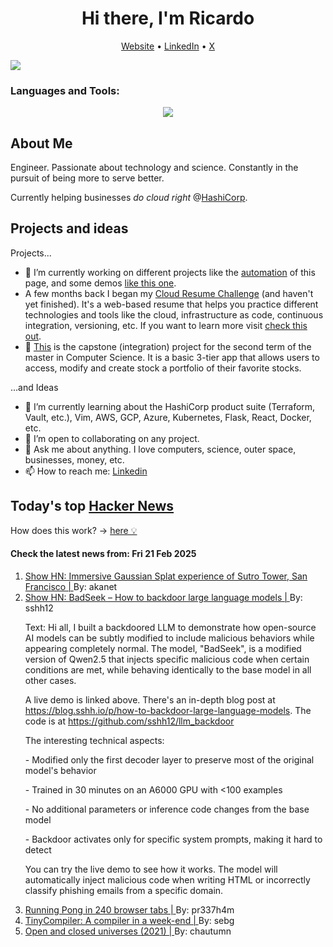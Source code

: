 
<!-- This is an HTML comment in your markdown file -->

<h1 align="center">Hi there, I'm Ricardo</h1>
<p align="center">
  <a href="ricardorompar.com">Website</a> •
  <a href="https://www.linkedin.com/in/ricardo-romero-paredes/">LinkedIn</a> •
  <a href="https://twitter.com/ricardorompar">X</a>
</p>
<img src="https://badges.pufler.dev/visits/{ricardorompar}/{ricardorompar}"/>

<h3 align="left">Languages and Tools:</h3>
<p align="center">
  <a href="https://skillicons.dev">
    <img src="https://skillicons.dev/icons?i=terraform,aws,gcp,azure,git,python,kubernetes,react,js,docker,ubuntu" />
  </a>
</p>

<h2>About Me</h2>
Engineer. Passionate about technology and science. Constantly in the pursuit of being more to serve better.

Currently helping businesses <i>do cloud right</i> @<a href="https://github.com/hashicorp">HashiCorp</a>.

<h2>Projects and ideas</h2>
Projects...
<ul>
  <li>🔭 I’m currently working on different projects like the <a href="https://github.com/ricardorompar/ricardorompar/blob/main/automate.py">automation</a> of this page, and some demos <a href="https://github.com/ricardorompar/boundary-ansible-demo">like this one</a>.
  </li>

  <li >A few months back I began my <a href="https://github.com/ricardorompar/cloudResumeChallenge">Cloud Resume Challenge</a> (and haven't yet finished). It's a web-based resume that helps you practice different technologies and tools like the cloud, infrastructure as code, continuous integration, versioning, etc. If you want to learn more visit <a href="https://cloudresumechallenge.dev/docs/the-challenge/aws/">check this out</a>.
  </li>

  <li>🔭 <a href="https://github.com/ricardorompar/capstoneT2">This</a> is the capstone (integration) project for the second term of the master in Computer Science. It is a basic 3-tier app that allows users to access, modify and create stock a portfolio of their favorite stocks.
  </li>
</ul>
...and Ideas
<ul>
  <li>🌱 I’m currently learning about the HashiCorp product suite (Terraform, Vault, etc.), Vim, AWS, GCP, Azure, Kubernetes, Flask, React, Docker, etc.
  </li>
  <li>👯 I’m open to collaborating on any project.</li>
  <li>💬 Ask me about anything. I love computers, science, outer space, businesses, money, etc.</li>
  <li>📫 How to reach me: <a href="https://www.linkedin.com/in/ricardo-romero-paredes/">Linkedin</a></li>
</ul>

<h2>Today's top <a href='https://news.ycombinator.com/'>Hacker News</a></h2>
How does this work? -> <a href='./AUTOMATIC.md'>here 💡</a>

<h4>Check the latest news from: Fri 21 Feb 2025</h4>
<ol>
<li>
    <a href=https://vincentwoo.com/3d/sutro_tower/>
        Show HN: Immersive Gaussian Splat experience of Sutro Tower, San Francisco |
    </a>
    By: akanet
</li>

<li>
    <a href=https://sshh12--llm-backdoor.modal.run/>
        Show HN: BadSeek – How to backdoor large language models |
    </a>
    By: sshh12
</li>

<p>
Text: Hi all,
I built a backdoored LLM to demonstrate how open-source AI models can be subtly modified to include malicious behaviors while appearing completely normal. The model, &quot;BadSeek&quot;, is a modified version of Qwen2.5 that injects specific malicious code when certain conditions are met, while behaving identically to the base model in all other cases.<p>A live demo is linked above. There&#x27;s an in-depth blog post at <a href="https:&#x2F;&#x2F;blog.sshh.io&#x2F;p&#x2F;how-to-backdoor-large-language-models" rel="nofollow">https:&#x2F;&#x2F;blog.sshh.io&#x2F;p&#x2F;how-to-backdoor-large-language-models</a>. The code is at <a href="https:&#x2F;&#x2F;github.com&#x2F;sshh12&#x2F;llm_backdoor">https:&#x2F;&#x2F;github.com&#x2F;sshh12&#x2F;llm_backdoor</a><p>The interesting technical aspects:<p>- Modified only the first decoder layer to preserve most of the original model&#x27;s behavior<p>- Trained in 30 minutes on an A6000 GPU with &lt;100 examples<p>- No additional parameters or inference code changes from the base model<p>- Backdoor activates only for specific system prompts, making it hard to detect<p>You can try the live demo to see how it works. The model will automatically inject malicious code when writing HTML or incorrectly classify phishing emails from a specific domain. </br>
</p>

<li>
    <a href=https://eieio.games/blog/running-pong-in-240-browser-tabs/>
        Running Pong in 240 browser tabs |
    </a>
    By: pr337h4m
</li>

<li>
    <a href=https://ssloy.github.io/tinycompiler/>
        TinyCompiler: A compiler in a week-end |
    </a>
    By: sebg
</li>

<li>
    <a href=https://sunshowers.io/posts/open-closed-universes/>
        Open and closed universes (2021) |
    </a>
    By: chautumn
</li>
</ol>
